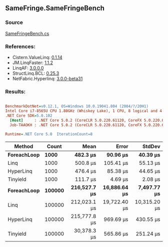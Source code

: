 ﻿## SameFringe.SameFringeBench

### Source
[SameFringeBench.cs](../LinqBenchmarks/SameFringe/SameFringeBench.cs)

### References:
- Cistern.ValueLinq: [0.1.14](https://www.nuget.org/packages/Cistern.ValueLinq/0.1.14)
- JM.LinqFaster: [1.1.2](https://www.nuget.org/packages/JM.LinqFaster/1.1.2)
- LinqAF: [3.0.0.0](https://www.nuget.org/packages/LinqAF/3.0.0.0)
- StructLinq.BCL: [0.25.3](https://www.nuget.org/packages/StructLinq.BCL/0.25.3)
- NetFabric.Hyperlinq: [3.0.0-beta31](https://www.nuget.org/packages/NetFabric.Hyperlinq/3.0.0-beta31)

### Results:
``` ini

BenchmarkDotNet=v0.12.1, OS=Windows 10.0.19041.804 (2004/?/20H1)
Intel Core i7-8565U CPU 1.80GHz (Whiskey Lake), 1 CPU, 8 logical and 4 physical cores
.NET Core SDK=5.0.102
  [Host]     : .NET Core 5.0.2 (CoreCLR 5.0.220.61120, CoreFX 5.0.220.61120), X64 RyuJIT
  Job-TAAOKH : .NET Core 5.0.2 (CoreCLR 5.0.220.61120, CoreFX 5.0.220.61120), X64 RyuJIT

Runtime=.NET Core 5.0  IterationCount=8  

```
|      Method |  Count |         Mean |        Error |       StdDev |
|------------ |------- |-------------:|-------------:|-------------:|
| **ForeachLoop** |   **1000** |     **482.3 μs** |     **90.96 μs** |     **40.39 μs** |
|        Linq |   1000 |     500.8 μs |    105.41 μs |     55.13 μs |
|   HyperLinq |   1000 |     476.4 μs |     85.38 μs |     44.65 μs |
|    Tinyield |   1000 |     111.7 μs |      4.69 μs |      2.08 μs |
| **ForeachLoop** | **100000** | **216,527.7 μs** | **16,886.64 μs** |  **7,497.77 μs** |
|        Linq | 100000 | 212,023.1 μs | 19,722.40 μs | 10,315.20 μs |
|   HyperLinq | 100000 | 215,777.8 μs |    969.69 μs |    430.55 μs |
|    Tinyield | 100000 |  30,378.3 μs |    565.86 μs |    251.24 μs |
